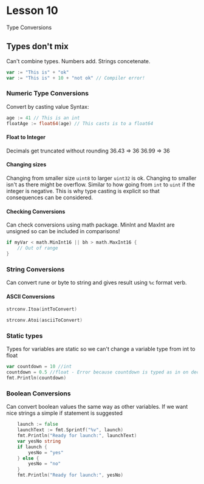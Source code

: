 # Lesson 10
Type Conversions

## Types don't mix
Can't combine types.  Numbers add.  Strings concetenate.
```go
var := "This is" + "ok"
var := "This is" + 10 + "not ok" // Compiler error!
```

### Numeric Type Conversions
Convert by casting value
Syntax:
```go
age := 41 // This is an int
floatAge := float64(age) // This casts is to a float64
```

#### Float to Integer
Decimals get truncated without rounding
36.43 => 36 
36.99 => 36

#### Changing sizes
Changing from smaller size `uint8` to larger `uint32` is ok.  Changing to smaller isn't as there might be overflow.  Similar to how going from `int` to `uint` if the integer is negative.  This is why type casting is explicit so that consequences can be considered.

#### Checking Conversions
Can check conversions using math package.  MinInt and MaxInt are unsigned so can be included in comparisons!
```go 
if myVar < math.MinInt16 || bh > math.MaxInt16 {
	// Out of range
}
```

### String Conversions
Can convert rune or byte to string and gives result using `%c` format verb.

#### ASCII Conversions
```go 
strconv.Itoa(intToConvert)
```
```go 
strconv.Atoi(asciiToConvert)
```

### Static types
Types for variables are static so we can't change a variable type from int to float
```go 
var countdown = 10 //int
countdown = 0.5 //float - Error because countdown is typed as in on declaration
fmt.Println(countdown)
```
### Boolean Conversions
Can convert boolean values the same way as other variables. If we want nice strings a simple if statement is suggested
```go 
	launch := false
	launchText := fmt.Sprintf("%v", launch)
	fmt.Println("Ready for launch:", launchText)
	var yesNo string
	if launch {
		yesNo = "yes"
	} else {
		yesNo = "no"
	}
	fmt.Println("Ready for launch:", yesNo)
```
